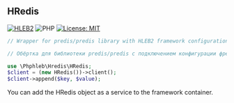  ## HRedis

[![HLEB2](https://img.shields.io/badge/HLEB-2-darkcyan)](https://github.com/phphleb/hleb) ![PHP](https://img.shields.io/badge/PHP-^8.2-blue) [![License: MIT](https://img.shields.io/badge/License-MIT%20(Free)-brightgreen.svg)](https://github.com/phphleb/hleb/blob/master/LICENSE)


```php
// Wrapper for predis/predis library with HLEB2 framework configuration included.

// Обёртка для библиотеки predis/predis с подключением конфигурации фреймворка HLEB2.

use \Phphleb\Hredis\HRedis;
$client = (new HRedis())->client();
$client->append($key, $value);

```

You can add the HRedis object as a service to the framework container.